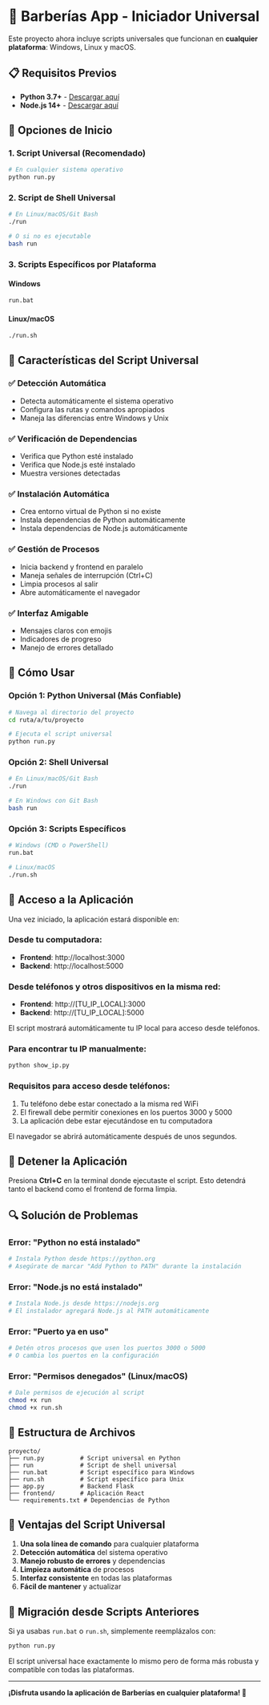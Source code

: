# 🚀 Barberías App - Iniciador Universal

Este proyecto ahora incluye scripts universales que funcionan en **cualquier plataforma**: Windows, Linux y macOS.

## 📋 Requisitos Previos

- **Python 3.7+** - [Descargar aquí](https://python.org)
- **Node.js 14+** - [Descargar aquí](https://nodejs.org)

## 🎯 Opciones de Inicio

### 1. **Script Universal (Recomendado)**
```bash
# En cualquier sistema operativo
python run.py
```

### 2. **Script de Shell Universal**
```bash
# En Linux/macOS/Git Bash
./run

# O si no es ejecutable
bash run
```

### 3. **Scripts Específicos por Plataforma**

#### Windows
```cmd
run.bat
```

#### Linux/macOS
```bash
./run.sh
```

## 🔧 Características del Script Universal

### ✅ **Detección Automática**
- Detecta automáticamente el sistema operativo
- Configura las rutas y comandos apropiados
- Maneja las diferencias entre Windows y Unix

### ✅ **Verificación de Dependencias**
- Verifica que Python esté instalado
- Verifica que Node.js esté instalado
- Muestra versiones detectadas

### ✅ **Instalación Automática**
- Crea entorno virtual de Python si no existe
- Instala dependencias de Python automáticamente
- Instala dependencias de Node.js automáticamente

### ✅ **Gestión de Procesos**
- Inicia backend y frontend en paralelo
- Maneja señales de interrupción (Ctrl+C)
- Limpia procesos al salir
- Abre automáticamente el navegador

### ✅ **Interfaz Amigable**
- Mensajes claros con emojis
- Indicadores de progreso
- Manejo de errores detallado

## 🚀 Cómo Usar

### Opción 1: Python Universal (Más Confiable)
```bash
# Navega al directorio del proyecto
cd ruta/a/tu/proyecto

# Ejecuta el script universal
python run.py
```

### Opción 2: Shell Universal
```bash
# En Linux/macOS/Git Bash
./run

# En Windows con Git Bash
bash run
```

### Opción 3: Scripts Específicos
```bash
# Windows (CMD o PowerShell)
run.bat

# Linux/macOS
./run.sh
```

## 📱 Acceso a la Aplicación

Una vez iniciado, la aplicación estará disponible en:

### **Desde tu computadora:**
- **Frontend**: http://localhost:3000
- **Backend**: http://localhost:5000

### **Desde teléfonos y otros dispositivos en la misma red:**
- **Frontend**: http://[TU_IP_LOCAL]:3000
- **Backend**: http://[TU_IP_LOCAL]:5000

El script mostrará automáticamente tu IP local para acceso desde teléfonos.

### **Para encontrar tu IP manualmente:**
```bash
python show_ip.py
```

### **Requisitos para acceso desde teléfonos:**
1. Tu teléfono debe estar conectado a la misma red WiFi
2. El firewall debe permitir conexiones en los puertos 3000 y 5000
3. La aplicación debe estar ejecutándose en tu computadora

El navegador se abrirá automáticamente después de unos segundos.

## 🛑 Detener la Aplicación

Presiona **Ctrl+C** en la terminal donde ejecutaste el script. Esto detendrá tanto el backend como el frontend de forma limpia.

## 🔍 Solución de Problemas

### Error: "Python no está instalado"
```bash
# Instala Python desde https://python.org
# Asegúrate de marcar "Add Python to PATH" durante la instalación
```

### Error: "Node.js no está instalado"
```bash
# Instala Node.js desde https://nodejs.org
# El instalador agregará Node.js al PATH automáticamente
```

### Error: "Puerto ya en uso"
```bash
# Detén otros procesos que usen los puertos 3000 o 5000
# O cambia los puertos en la configuración
```

### Error: "Permisos denegados" (Linux/macOS)
```bash
# Dale permisos de ejecución al script
chmod +x run
chmod +x run.sh
```

## 📁 Estructura de Archivos

```
proyecto/
├── run.py          # Script universal en Python
├── run             # Script de shell universal
├── run.bat         # Script específico para Windows
├── run.sh          # Script específico para Unix
├── app.py          # Backend Flask
├── frontend/       # Aplicación React
└── requirements.txt # Dependencias de Python
```

## 🎉 Ventajas del Script Universal

1. **Una sola línea de comando** para cualquier plataforma
2. **Detección automática** del sistema operativo
3. **Manejo robusto de errores** y dependencias
4. **Limpieza automática** de procesos
5. **Interfaz consistente** en todas las plataformas
6. **Fácil de mantener** y actualizar

## 🔄 Migración desde Scripts Anteriores

Si ya usabas `run.bat` o `run.sh`, simplemente reemplázalos con:

```bash
python run.py
```

El script universal hace exactamente lo mismo pero de forma más robusta y compatible con todas las plataformas.

---

**¡Disfruta usando la aplicación de Barberías en cualquier plataforma! 🎯** 